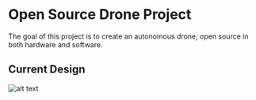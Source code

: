 # Open Source Drone Project
The goal of this project is to create an autonomous drone, open source in both hardware and software.

## Current Design
![alt text](https://raw.githubusercontent.com/Reichenbachian/Open_Source_Drone/master/20180405_124517.jpg)

